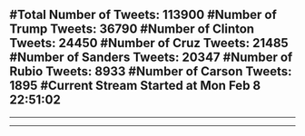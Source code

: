 #Total Number of Tweets: 113900 
#Number of Trump Tweets: 36790
#Number of Clinton Tweets: 24450
#Number of Cruz Tweets: 21485
#Number of Sanders Tweets: 20347
#Number of Rubio Tweets: 8933
#Number of Carson Tweets: 1895
#Current Stream Started at Mon Feb  8 22:51:02
---
---
---
